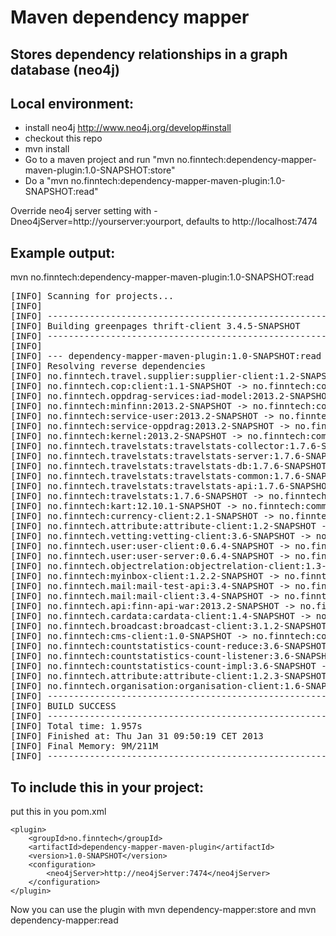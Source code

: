 Maven dependency mapper
=======================
Stores dependency relationships in a graph database (neo4j)
-----------------------------------------------------------

Local environment:
------------------
* install neo4j http://www.neo4j.org/develop#install
* checkout this repo
* mvn install
* Go to a maven project and run "mvn no.finntech:dependency-mapper-maven-plugin:1.0-SNAPSHOT:store"
* Do a "mvn no.finntech:dependency-mapper-maven-plugin:1.0-SNAPSHOT:read"

Override neo4j server setting with -Dneo4jServer=http://yourserver:yourport, defaults to http://localhost:7474


Example output:
---------------
mvn no.finntech:dependency-mapper-maven-plugin:1.0-SNAPSHOT:read 
<pre>
[INFO] Scanning for projects...
[INFO]                                                                         
[INFO] ------------------------------------------------------------------------
[INFO] Building greenpages thrift-client 3.4.5-SNAPSHOT
[INFO] ------------------------------------------------------------------------
[INFO] 
[INFO] --- dependency-mapper-maven-plugin:1.0-SNAPSHOT:read (default-cli) @ commons-thrift-client ---
[INFO] Resolving reverse dependencies
[INFO] no.finntech.travel.supplier:supplier-client:1.2-SNAPSHOT -> no.finntech:commons-thrift-client:3.1.1
[INFO] no.finntech.cop:client:1.1-SNAPSHOT -> no.finntech:commons-thrift-client:3.1.1
[INFO] no.finntech.oppdrag-services:iad-model:2013.2-SNAPSHOT -> no.finntech:commons-thrift-client:3.4.3
[INFO] no.finntech:minfinn:2013.2-SNAPSHOT -> no.finntech:commons-thrift-client:3.4.3
[INFO] no.finntech:service-user:2013.2-SNAPSHOT -> no.finntech:commons-thrift-client:3.4.3
[INFO] no.finntech:service-oppdrag:2013.2-SNAPSHOT -> no.finntech:commons-thrift-client:3.4.3
[INFO] no.finntech:kernel:2013.2-SNAPSHOT -> no.finntech:commons-thrift-client:3.4.3
[INFO] no.finntech.travelstats:travelstats-collector:1.7.6-SNAPSHOT -> no.finntech:commons-thrift-client:3.2.7
[INFO] no.finntech.travelstats:travelstats-server:1.7.6-SNAPSHOT -> no.finntech:commons-thrift-client:3.2.7
[INFO] no.finntech.travelstats:travelstats-db:1.7.6-SNAPSHOT -> no.finntech:commons-thrift-client:3.2.7
[INFO] no.finntech.travelstats:travelstats-common:1.7.6-SNAPSHOT -> no.finntech:commons-thrift-client:3.2.7
[INFO] no.finntech.travelstats:travelstats-api:1.7.6-SNAPSHOT -> no.finntech:commons-thrift-client:3.2.7
[INFO] no.finntech:travelstats:1.7.6-SNAPSHOT -> no.finntech:commons-thrift-client:3.2.7
[INFO] no.finntech:kart:12.10.1-SNAPSHOT -> no.finntech:commons-thrift-client:3.2.7
[INFO] no.finntech:currency-client:2.1-SNAPSHOT -> no.finntech:commons-thrift-client:3.2.7
[INFO] no.finntech.attribute:attribute-client:1.2-SNAPSHOT -> no.finntech:commons-thrift-client:3.2.7
[INFO] no.finntech.vetting:vetting-client:3.6-SNAPSHOT -> no.finntech:commons-thrift-client:3.4.2
[INFO] no.finntech.user:user-client:0.6.4-SNAPSHOT -> no.finntech:commons-thrift-client:3.4.2
[INFO] no.finntech.user:user-server:0.6.4-SNAPSHOT -> no.finntech:commons-thrift-client:3.4.2
[INFO] no.finntech.objectrelation:objectrelation-client:1.3-SNAPSHOT -> no.finntech:commons-thrift-client:3.4.2
[INFO] no.finntech:myinbox-client:1.2.2-SNAPSHOT -> no.finntech:commons-thrift-client:3.4.2
[INFO] no.finntech.mail:mail-test-api:3.4-SNAPSHOT -> no.finntech:commons-thrift-client:3.4.2
[INFO] no.finntech.mail:mail-client:3.4-SNAPSHOT -> no.finntech:commons-thrift-client:3.4.2
[INFO] no.finntech.api:finn-api-war:2013.2-SNAPSHOT -> no.finntech:commons-thrift-client:3.4.2
[INFO] no.finntech.cardata:cardata-client:1.4-SNAPSHOT -> no.finntech:commons-thrift-client:3.4.2
[INFO] no.finntech.broadcast:broadcast-client:3.1.2-SNAPSHOT -> no.finntech:commons-thrift-client:3.0.1
[INFO] no.finntech:cms-client:1.0-SNAPSHOT -> no.finntech:commons-thrift-client:3.2.4
[INFO] no.finntech:countstatistics-count-reduce:3.6-SNAPSHOT -> no.finntech:commons-thrift-client:3.3
[INFO] no.finntech:countstatistics-count-listener:3.6-SNAPSHOT -> no.finntech:commons-thrift-client:3.3
[INFO] no.finntech:countstatistics-count-impl:3.6-SNAPSHOT -> no.finntech:commons-thrift-client:3.3
[INFO] no.finntech.attribute:attribute-client:1.2.3-SNAPSHOT -> no.finntech:commons-thrift-client:3.3
[INFO] no.finntech.organisation:organisation-client:1.6-SNAPSHOT -> no.finntech:commons-thrift-client:3.4
[INFO] ------------------------------------------------------------------------
[INFO] BUILD SUCCESS
[INFO] ------------------------------------------------------------------------
[INFO] Total time: 1.957s
[INFO] Finished at: Thu Jan 31 09:50:19 CET 2013
[INFO] Final Memory: 9M/211M
[INFO] ------------------------------------------------------------------------
</pre>

To include this in your project:
--------------------------------
put this in you pom.xml

    <plugin>
        <groupId>no.finntech</groupId>
        <artifactId>dependency-mapper-maven-plugin</artifactId>
        <version>1.0-SNAPSHOT</version>
        <configuration>
            <neo4jServer>http://neo4jServer:7474</neo4jServer>
        </configuration>
    </plugin>

Now you can use the plugin with mvn dependency-mapper:store and mvn dependency-mapper:read
